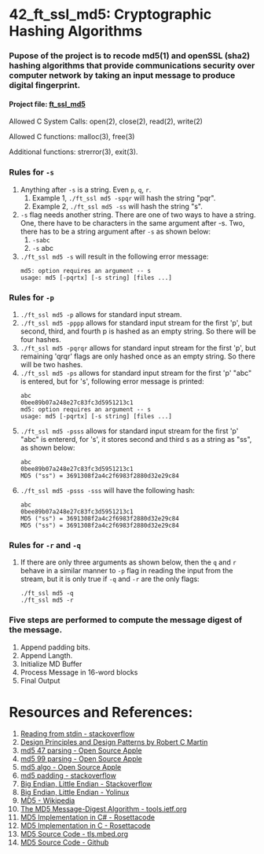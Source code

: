 # 42_ft_ssl_md5: Cryptographic Hashing Algorithms 

### Pupose of the project is to recode md5(1) and openSSL (sha2) hashing algorithms that provide communications security over computer network by taking an input message to produce digital fingerprint.

#### Project file: [ft_ssl_md5](https://github.com/mohammadbutt/42_ft_ssl_md5/blob/master/docs_and_media/ft_ssl_md5.en.pdf)

Allowed C System Calls: open(2), close(2), read(2), write(2)

Allowed C functions: malloc(3), free(3)

Additional functions: strerror(3), exit(3).

### Rules for `-s`

1. Anything after `-s` is a string. Even `p`, `q`, `r`.
   1. Example 1, `./ft_ssl md5 -spqr` will hash the string "pqr".
   2. Example 2, `./ft_ssl md5 -ss` will hash the string "s".
2. `-s` flag needs another string. There are one of two ways to have a string. One, there have to be characters in the same argument after -s. Two, there has to be a string argument after `-s` as shown below:
   1. `-sabc`
   2. `-s` abc
3. `./ft_ssl md5 -s` will result in the following error message:
   ``` 
   md5: option requires an argument -- s
   usage: md5 [-pqrtx] [-s string] [files ...]
   ```

### Rules for `-p`
1. `./ft_ssl md5 -p` allows for standard input stream.
2. `./ft_ssl md5 -pppp` allows for standard input stream for the first 'p', but second, third, and fourth p is hashed as an empty string. So there will be four hashes.
3. `./ft_ssl md5 -pqrqr` allows for standard input stream for the first 'p', but remaining 'qrqr' flags are only hashed once as an empty string. So there will be two hashes.
4. `./ft_ssl md5 -ps` allows for standard input stream for the first 'p' "abc" is entered, but for 's', following error message is printed:
   ```
   abc
   0bee89b07a248e27c83fc3d5951213c1
   md5: option requires an argument -- s
   usage: md5 [-pqrtx] [-s string] [files ...]
   ```
5. `./ft_ssl md5 -psss` allows for standard input stream for the first 'p' "abc" is entererd, for 's', it stores second and third s as a string as "ss", as shown below:
   ```
   abc
   0bee89b07a248e27c83fc3d5951213c1
   MD5 ("ss") = 3691308f2a4c2f6983f2880d32e29c84
   ```
6. `./ft_ssl md5 -psss -sss` will have the following hash:
   ```
   abc
   0bee89b07a248e27c83fc3d5951213c1
   MD5 ("ss") = 3691308f2a4c2f6983f2880d32e29c84
   MD5 ("ss") = 3691308f2a4c2f6983f2880d32e29c84
   ```
### Rules for `-r` and `-q`
1. If there are only three arguments as shown below, then the `q` and `r` behave in a similar manner to `-p` flag in reading the input from the stream, but it is only true if `-q` and `-r` are the only flags:
   ```
   ./ft_ssl md5 -q
   ./ft_ssl md5 -r
   ```
   
### Five steps are performed to compute the message digest of the message.
   1. Append padding bits.
   2. Append Langth.
   3. Initialize MD Buffer
   4. Process Message in 16-word blocks
   5. Final Output

# Resources and References:
1. [Reading from stdin - stackoverflow](https://stackoverflow.com/questions/15883568/reading-from-stdin)
2. [Design Principles and Design Patterns by Robert C Martin](https://fi.ort.edu.uy/innovaportal/file/2032/1/design_principles.pdf)
4. [md5 47 parsing - Open Source Apple](https://opensource.apple.com/source/text_cmds/text_cmds-47/md5/md5.c.auto.html)
5. [md5 99 parsing - Open Source Apple](https://opensource.apple.com/source/text_cmds/text_cmds-99/md5/md5.c.auto.html)
6. [md5 algo - Open Source Apple](https://opensource.apple.com/source/cvs/cvs-19/cvs/lib/md5.c)
6. [md5 padding - stackoverflow](https://crypto.stackexchange.com/questions/29685/computing-the-padding-of-md5)
7. [Big Endian, Little Endian - Stackoverflow](https://stackoverflow.com/questions/46109815/convert-string-from-big-endian-to-little-endian-or-vice-versa-in-python)
8. [Big Endian, Little Endian - Yolinux](http://www.yolinux.com/TUTORIALS/Endian-Byte-Order.html)
9. [MD5 - Wikipedia](https://en.wikipedia.org/wiki/MD5)
9. [The MD5 Message-Digest Algorithm - tools.ietf.org](https://tools.ietf.org/html/rfc1321)
10. [MD5 Implementation in C# - Rosettacode](https://rosettacode.org/wiki/MD5/Implementation#C)
11. [MD5 Implementation in C - Rosettacode](https://rosettacode.org/wiki/MD5#C)
11. [MD5 Source Code - tls.mbed.org](https://tls.mbed.org/md5-source-code)
12. [MD5 Source Code - Github](https://github.com/t-crest/patmos-benchmarks/tree/master/Mediabench/pgp/rsaref/source)
